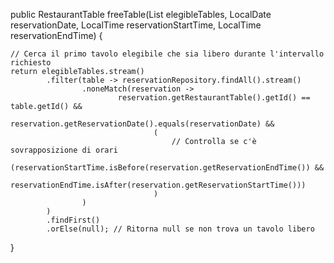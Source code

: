 public RestaurantTable freeTable(List<RestaurantTable> elegibleTables, LocalDate reservationDate,
        LocalTime reservationStartTime, LocalTime reservationEndTime) {

    // Cerca il primo tavolo elegibile che sia libero durante l'intervallo richiesto
    return elegibleTables.stream()
            .filter(table -> reservationRepository.findAll().stream()
                    .noneMatch(reservation ->
                            reservation.getRestaurantTable().getId() == table.getId() &&
                                    reservation.getReservationDate().equals(reservationDate) &&
                                    (
                                        // Controlla se c'è sovrapposizione di orari
                                        (reservationStartTime.isBefore(reservation.getReservationEndTime()) &&
                                         reservationEndTime.isAfter(reservation.getReservationStartTime()))
                                    )
                    )
            )
            .findFirst()
            .orElse(null); // Ritorna null se non trova un tavolo libero
}